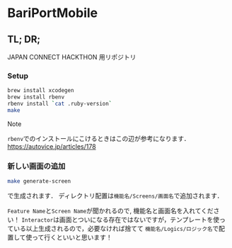 # BariPortMobile
## TL; DR;
JAPAN CONNECT HACKTHON 用リポジトリ

### Setup
```bash
brew install xcodegen
brew install rbenv
rbenv install `cat .ruby-version`
make
```

> [!NOTE]
> `rbenv`でのインストールにこけるときはこの辺が参考になります．
> https://autovice.jp/articles/178

### 新しい画面の追加
```bash
make generate-screen
```
で生成されます．
ディレクトリ配置は`機能名/Screens/画面名`で追加されます．

`Feature Name`と`Screen Name`が聞かれるので, 機能名と画面名を入れてください！
`Interactor`は画面とついになる存在ではないですが，テンプレートを使っている以上生成されるので，必要なければ捨てて
`機能名/Logics/ロジック名`で配置して使って行くといいと思います！
